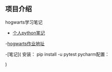 ## 项目介绍
hogwarts学习笔记

- [个人python笔记](https://github.com/zwnong/Python.git)


-[hogwarts作业地址](https://github.com/zwnong/HogwartsSDE17_zwnong.git)


-[笔记](
安装：
    pip install -u pytest
pycharm配置：
    


)